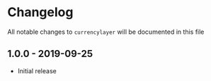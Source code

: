# Changelog

All notable changes to `currencylayer` will be documented in this file

## 1.0.0 - 2019-09-25

- Initial release
